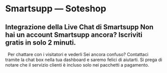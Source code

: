 # Smartsupp — Soteshop
## Integrazione della Live Chat di Smartsupp Non hai un account Smartsupp ancora? Iscriviti gratis in solo 2 minuti.
  Per chattare con i visitatori e vederli
Sei ancora confuso? Contattaci tramite la chat box nella tua dashboard e saremo felici di aiutarti. Si prega di notare che il servizio clienti è incluso solo nei pacchetti a pagamento.

